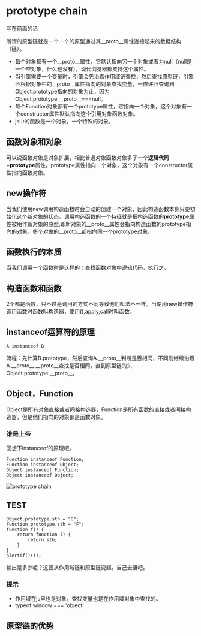 # prototype chain

写在前面的话

所谓的原型链就是一个一个的原型通过其\_\_proto\_\_属性连接起来的数据结构（链）。

* 每个对象都有一个\_\_proto\_\_属性，它默认指向另一个对象或者为null（null是一个空对象，什么也没有），现代浏览器都支持这个属性。
* 当引擎需要一个变量时，引擎会先沿着作用域链查找，然后查找原型链，引擎会根据对象中的\_\_proto\_\_属性指向的对象查找变量，一直递归查询到Object.prototype指向的对象为止，因为Object.prototype.\_\_proto\_\_===null。
* 每个Function对象都有一个prototype属性，它指向一个对象，这个对象有一个constructor属性默认指向这个引用对象函数对象。
* js中的函数是一个对象，一个特殊的对象。

## 函数对象和对象

可以说函数对象是对象扩展，相比普通对象函数对象多了一个**逻辑代码**+**prototype**属性。prototype属性指向一个对象，这个对象有一个constructor属性指向函数对象。

## new操作符

当我们使用new调用构造函数时会自动的创建一个对象，因此构造函数本身只要初始化这个新对象的状态。调用构造函数的一个特征就是把构造函数的**prototype**属性被用作新对象的原型,即新对象的\_\_proto\_\_属性会指向构造函数的prototype指向的对象。多个对象的\_\_proto\_\_都指向同一个prototype对象。

## 函数执行的本质
当我们调用一个函数时是这样的：查找函数对象中逻辑代码，执行之。

## 构造函数和函数

2个都是函数，只不过是调用的方式不同导致他们叫法不一样。当使用new操作符调用函数时函数叫构造器，使用(),apply,call时叫函数。

## instanceof运算符的原理

	A instanceof B

流程：先计算B.prototype，然后查询A.\_\_proto\_\_判断是否相同，不同则继续沿着A.\_\_proto\_\_.\_\_proto\_\_查找是否相同，直到原型链的头Object.prototype.\_\_proto\_\_。

## Object，Function

Object是所有对象直接或者间接构造器，Function是所有函数的直接或者间接构造器，但是他们指向的对象都是函数对象。

### 谁是上帝

回想下instanceof的原理吧。

    Function instanceof Function;
    Function instanceof Object;
    Object instanceof Function;
    Object instanceof Object;

![prototype chain](http://jan423.github.com/blog/res/img/prototype.jpg)

## TEST

    Object.prototype.sth = "O";
    Function.prototype.sth = "F";
    function f() {
        return function () {
            return sth;
        }
    }
    alert(f()());

输出是多少呢？这要从作用域链和原型链说起。自己去悟吧。

### 提示

* 作用域在js里也是对象，查找变量也是在作用域对象中查找的。
* typeof window === 'object'

## 原型链的优势

